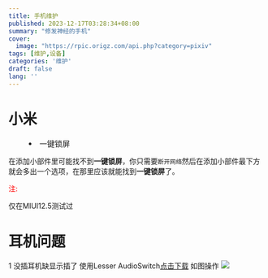 ```yaml
---
title: 手机维护
published: 2023-12-17T03:28:34+08:00
summary: "修发神经的手机"
cover:
  image: "https://rpic.origz.com/api.php?category=pixiv"
tags: [维护,设备]
categories: '维护'
draft: false 
lang: ''
---
```

# 小米
<li style="margin-left: 40px;font-size: 15px">一键锁屏</li>

在添加小部件里可能找不到<b>一键锁屏</b>，你只需要`断开网络`然后在添加小部件最下方就会多出一个选项，在那里应该就能找到<b>一键锁屏</b>了。
<p style="color: #FF0000;">注:</p>
仅在MIUI12.5测试过

# 耳机问题
1 没插耳机缺显示插了
使用Lesser AudioSwitch<a href="" download="Lesser AudioSwitch_2.8.4.apk">点击下载</a>
如图操作
![](IMG_20240819.jpg)